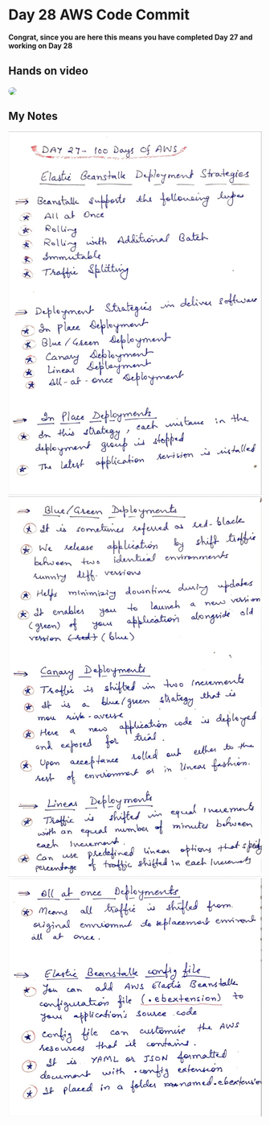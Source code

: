 # Day 28 AWS Code Commit

**Congrat, since you are here this means you have completed Day 27 and working on Day 28**

## Hands on video
<a href="https://youtu.be/8DX_QdfCZTQ">
<img src="https://i3.ytimg.com/vi/8DX_QdfCZTQ/hqdefault.jpg" align="center" width="200" style="border-radius:40px" />
</a>

## My Notes
  ![1](./images/4917d14cddf21f7d523f99985dfcb979adbabc49.jpeg)
  ![2](./images/fdd34d68420fdc2da4931900175d72dec689f709.jpeg)
  ![3](./images/4208b0ac29338b9a54c64845318b14a67e33b8ee.jpeg)

